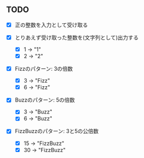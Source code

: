 TODO
-------------------------------------

- [x] 正の整数を入力として受け取る

- [x] とりあえず受け取った整数を(文字列として)出力する
    - [x] 1 -> "1"
    - [x] 2 -> "2"
    
- [x] Fizzのパターン: 3の倍数
    - [x] 3 -> "Fizz"
    - [x] 6 -> "Fizz"
        
- [x] Buzzのパターン: 5の倍数
    - [x] 3 -> "Buzz"
    - [x] 6 -> "Buzz"    
    
- [x] FizzBuzzのパターン: 3と5の公倍数
    - [x] 15 -> "FizzBuzz"
    - [x] 30 -> "FizzBuzz"